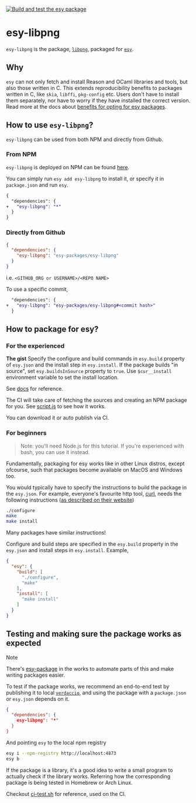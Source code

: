 [![Build and test the esy package](https://github.com/ManasJayanth/esy-libpng/actions/workflows/workflow.yml/badge.svg)](https://github.com/ManasJayanth/esy-libpng/actions/workflows/workflow.yml)

# esy-libpng

`esy-libpng` is the package, [`libpng`](http://www.libpng.org/pub/png/libpng.html), packaged for [`esy`](https://esy.sh/).

## Why
`esy` can not only fetch and install Reason and OCaml libraries and tools,
but also those written in C. This extends reproducibility benefits to
packages written in C, like `skia`, `libffi`, `pkg-config`
etc. Users don't have to install them separately, nor have to worry if
they have installed the correct version. Read more at the docs about
[benefits for opting for esy packages](https://esy.sh#TODO).

## How to use `esy-libpng`?

`esy-libpng` can be used from both NPM and directly from Github.

### From NPM 

`esy-libpng` is deployed on NPM can be found
[here](https://www.npmjs.com/package/TODO).

You can simply run `esy add esy-libpng` to install it, or specify it in
`package.json` and run `esy`.

```diff
{
  "dependencies": {
+   "esy-libpng": "*"
  }
}
```

### Directly from Github

```json
{
  "dependencies": {
    "esy-libpng": "esy-packages/esy-libpng"
  }
}
```

i.e. `<GITHUB_ORG or USERNAME>/<REPO NAME>`

To use a specific commit,

```diff
  "dependencies": {
+   "esy-libpng": "esy-packages/esy-libpng#<commit hash>"
  }
```

## How to package for esy?

### For the experienced

**The gist**
Specify the configure and build commands in `esy.build` property of
`esy.json` and the install step in `esy.install`. If the package
builds "in source", set `esy.buildsInSource` property to `true`. Use
`$cur__install` environment variable to set the install location.

See [docs](TODO) for reference.

The CI will take care of fetching the sources and creating an NPM
package for you. See [script.js](TODO) to see how it works.

You can download it or auto publish via CI.

### For beginners

> Note: you'll need Node.js for this tutorial. If you're experienced
> with bash, you can use it instead.

Fundamentally, packaging for esy works like in other Linux distros,
except ofcourse, such that packages become available on MacOS and
Windows too.

You would typically have to specify the instructions to build the
package in the `esy.json`. For example, everyone's favourite http
tool, [curl](https://curl.se/), needs the following instructions ([as
described on their website](https://curl.se/docs/install.html))

```sh
./configure
make
make install
```

Many packages have similar instructions!

Configure and build steps are specified in the `esy.build` property in
the `esy.json` and install steps in `esy.install`. Example,

```json
{
  "esy": {
    "build": [
	  "./configure",
	  "make"
	],
	"install": [
	  "make install"
	]
  }
}
```


## Testing and making sure the package works as expected 

> [!NOTE]  
> There's [esy-package](https://github.com/ManasJayanth/esy-package) in the works to automate
> parts of this and make writing packages easier.

To test if the package works, we recommend an end-to-end test by
publishing it to local
[`verdaccio`](https://github.com/verdaccio/verdaccio), and using the
package with a `package.json` or `esy.json` depends on it.

```json
{
  "dependencies": {
    esy-libpng": "*"
  }
}
```

And pointing `esy` to the local npm registry

```sh
esy i --npm-registry http://localhost:4873
esy b
```

If the package is a library, it's a good idea to write a small program
to actually check if the library works. Referring how the
corresponding package is being tested in Homebrew or Arch Linux.

Checkout [ci-test.sh](./ci-test.sh) for reference, used on the CI.
